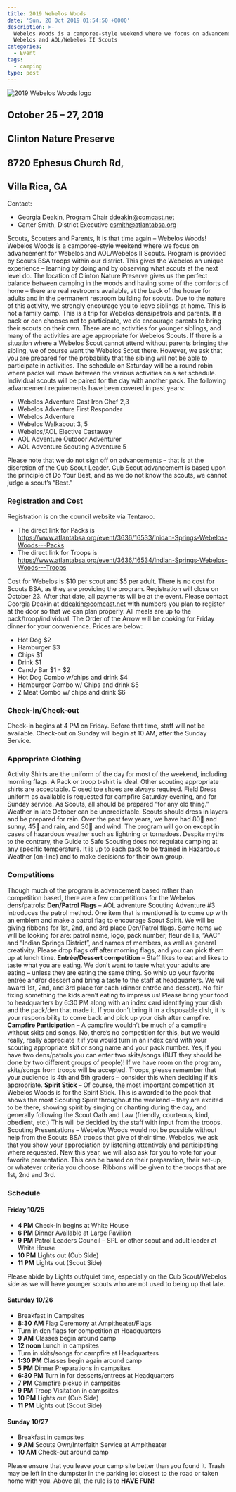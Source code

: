 ```yaml
---
title: 2019 Webelos Woods
date: 'Sun, 20 Oct 2019 01:54:50 +0000'
description: >-
  Webelos Woods is a camporee-style weekend where we focus on advancement for
  Webelos and AOL/Webelos II Scouts
categories:
  - Event
tags:
  - camping
type: post
---
```

![2019 Webelos Woods logo](/uploads/9c391769-d9de-4fd3-a118-564339a75ec1.jpeg)

## October 25 – 27, 2019

## Clinton Nature Preserve

## 8720 Ephesus Church Rd,

## Villa Rica, GA

Contact:

* Georgia Deakin, Program Chair [ddeakin@comcast.net](mailto:ddeakin@comcast.net)
* Carter Smith, District Executive [csmith@atlantabsa.org](mailto:csmith@atlantabsa.org)

Scouts, Scouters and Parents, It is that time again – Webelos Woods! Webelos Woods is a camporee-style weekend where we focus on advancement for Webelos and AOL/Webelos II Scouts. Program is provided by Scouts BSA troops within our district. This gives the Webelos an unique experience – learning by doing and by observing what scouts at the next level do. The location of Clinton Nature Preserve gives us the perfect balance between camping in the woods and having some of the comforts of home – there are real restrooms available, at the back of the house for adults and in the permanent restroom building for scouts. Due to the nature of this activity, we strongly encourage you to leave siblings at home. This is not a family camp. This is a trip for Webelos dens/patrols and parents. If a pack or den chooses not to participate, we do encourage parents to bring their scouts on their own. There are no activities for younger siblings, and many of the activities are age appropriate for Webelos Scouts. If there is a situation where a Webelos Scout cannot attend without parents bringing the sibling, we of course want the Webelos Scout there. However, we ask that you are prepared for the probability that the sibling will not be able to participate in activities. The schedule on Saturday will be a round robin where packs will move between the various activities on a set schedule. Individual scouts will be paired for the day with another pack. The following advancement requirements have been covered in past years:

* Webelos Adventure Cast Iron Chef 2,3
* Webelos Adventure First Responder
* Webelos Adventure
* Webelos Walkabout 3, 5
* Webelos/AOL Elective Castaway
* AOL Adventure Outdoor Adventurer
* AOL Adventure Scouting Adventure 5

Please note that we do not sign off on advancements – that is at the discretion of the Cub Scout Leader. Cub Scout advancement is based upon the principle of Do Your Best, and as we do not know the scouts, we cannot judge a scout’s “Best.”

### Registration and Cost

Registration is on the council website via Tentaroo.

* The direct link for Packs is <https://www.atlantabsa.org/event/3636/16533/Inidan-Springs-Webelos-Woods---Packs>
* The direct link for Troops is <https://www.atlantabsa.org/event/3636/16534/Indian-Springs-Webelos-Woods---Troops>

Cost for Webelos is $10 per scout and $5 per adult. There is no cost for Scouts BSA, as they are providing the program. Registration will close on October 23. After that date, all payments will be at the event. Please contact Georgia Deakin at [ddeakin@comcast.net](mailto:ddeakin@comcast.net) with numbers you plan to register at the door so that we can plan properly. All meals are up to the pack/troop/individual. The Order of the Arrow will be cooking for Friday dinner for your convenience. Prices are below:

* Hot Dog $2
* Hamburger $3
* Chips $1
* Drink $1
* Candy Bar $1 - $2
* Hot Dog Combo w/chips and drink $4
* Hamburger Combo w/ Chips and drink $5
* 2 Meat Combo w/ chips and drink $6

### Check-in/Check-out

Check-in begins at 4 PM on Friday. Before that time, staff will not be available. Check-out on Sunday will begin at 10 AM, after the Sunday Service.

### Appropriate Clothing

Activity Shirts are the uniform of the day for most of the weekend, including morning flags. A Pack or troop t-shirt is ideal. Other scouting appropriate shirts are acceptable. Closed toe shoes are always required. Field Dress uniform as available is requested for campfire Saturday evening, and for Sunday service. As Scouts, all should be prepared “for any old thing.” Weather in late October can be unpredictable. Scouts should dress in layers and be prepared for rain. Over the past few years, we have had 80 and sunny, 45 and rain, and 30 and wind. The program will go on except in cases of hazardous weather such as lightning or tornadoes. Despite myths to the contrary, the Guide to Safe Scouting does not regulate camping at any specific temperature. It is up to each pack to be trained in Hazardous Weather (on-line) and to make decisions for their own group.

### Competitions

Though much of the program is advancement based rather than competition based, there are a few competitions for the Webelos dens/patrols: **Den/Patrol Flags** – AOL adventure Scouting Adventure #3 introduces the patrol method. One item that is mentioned is to come up with an emblem and make a patrol flag to encourage Scout Spirit. We will be giving ribbons for 1st, 2nd, and 3rd place Den/Patrol flags. Some items we will be looking for are: patrol name, logo, pack number, fleur de lis, “AAC” and “Indian Springs District”, and names of members, as well as general creativity. Please drop flags off after morning flags, and you can pick them up at lunch time. **Entrée/Dessert competition** – Staff likes to eat and likes to taste what you are eating. We don’t want to taste what your adults are eating – unless they are eating the same thing. So whip up your favorite entrée and/or dessert and bring a taste to the staff at headquarters. We will award 1st, 2nd, and 3rd place for each (dinner entrée and dessert). No fair fixing something the kids aren’t eating to impress us! Please bring your food to headquarters by 6:30 PM along with an index card identifying your dish and the pack/den that made it. If you don’t bring it in a disposable dish, it is your responsibility to come back and pick up your dish after campfire. **Campfire Participation** – A campfire wouldn’t be much of a campfire without skits and songs. No, there’s no competition for this, but we would really, really appreciate it if you would turn in an index card with your scouting appropriate skit or song name and your pack number. Yes, if you have two dens/patrols you can enter two skits/songs (BUT they should be done by two different groups of people)! If we have room on the program, skits/songs from troops will be accepted. Troops, please remember that your audience is 4th and 5th graders – consider this when deciding if it’s appropriate. **Spirit Stick** – Of course, the most important competition at Webelos Woods is for the Spirit Stick. This is awarded to the pack that shows the most Scouting Spirit throughout the weekend – they are excited to be there, showing spirit by singing or chanting during the day, and generally following the Scout Oath and Law (friendly, courteous, kind, obedient, etc.) This will be decided by the staff with input from the troops. Scouting Presentations – Webelos Woods would not be possible without help from the Scouts BSA troops that give of their time. Webelos, we ask that you show your appreciation by listening attentively and participating where requested. New this year, we will also ask for you to vote for your favorite presentation. This can be based on their preparation, their set-up, or whatever criteria you choose. Ribbons will be given to the troops that are 1st, 2nd and 3rd.

### Schedule

#### Friday 10/25

* **4 PM** Check-in begins at White House
* **6 PM** Dinner Available at Large Pavilion
* **9 PM** Patrol Leaders Council – SPL or other scout and adult leader at White House
* **10 PM** Lights out (Cub Side)
* **11 PM** Lights out (Scout Side)

Please abide by Lights out/quiet time, especially on the Cub Scout/Webelos side as we will have younger scouts who are not used to being up that late.

#### Saturday 10/26

* Breakfast in Campsites
* **8:30 AM** Flag Ceremony at Ampitheater/Flags
* Turn in den flags for competition at Headquarters
* **9 AM** Classes begin around camp
* **12 noon** Lunch in campsites
* Turn in skits/songs for campfire at Headquarters
* **1:30 PM** Classes begin again around camp
* **5 PM** Dinner Preparations in campsites
* **6:30 PM** Turn in for desserts/entrees at Headquarters
* **7 PM** Campfire pickup in campsites
* **9 PM** Troop Visitation in campsites
* **10 PM** Lights out (Cub Side)
* **11 PM** Lights out (Scout Side)

#### Sunday 10/27

* Breakfast in campsites
* **9 AM** Scouts Own/Interfaith Service at Ampitheater
* **10 AM** Check-out around camp

Please ensure that you leave your camp site better than you found it. Trash may be left in the dumpster in the parking lot closest to the road or taken home with you. Above all, the rule is to **HAVE FUN!**
